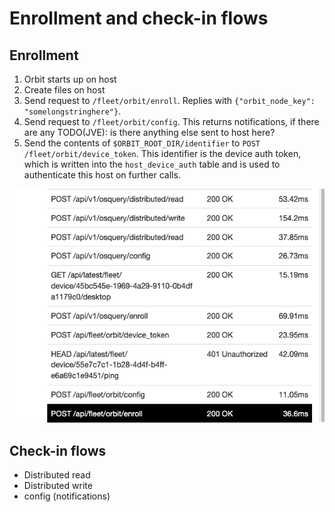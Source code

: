 # Enrollment and check-in flows

## Enrollment

1. Orbit starts up on host
2. Create files on host
3. Send request to `/fleet/orbit/enroll`. Replies with `{"orbit_node_key": "somelongstringhere"}`.
4. Send request to `/fleet/orbit/config`. This returns notifications, if there are any TODO(JVE): is
   there anything else sent to host here?
5. Send the contents of `$ORBIT_ROOT_DIR/identifier` to `POST /fleet/orbit/device_token`. This
   identifier is the device auth token, which is written into the `host_device_auth` table and is
   used to authenticate this host on further calls.


![list of requests](./first_requests_orbit.png)


## Check-in flows
- Distributed read
- Distributed write
- config (notifications)